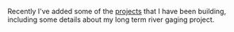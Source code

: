<!-- 
.. title: Recent Projects
.. slug: projects
.. date: 2018-03-02 21:08:52 UTC
.. tags: 
.. category: 
.. link: 
.. description: 
.. type: text
.. nocomments: true
-->
 
Recently I've added some of the [projects](/projects/) that I have been building, including some details about my long term river gaging project.
